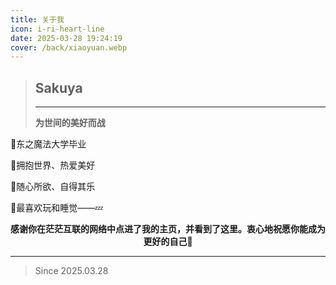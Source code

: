 ```yaml
---
title: 关于我
icon: i-ri-heart-line
date: 2025-03-28 19:24:19
cover: /back/xiaoyuan.webp
---
```


> ## Sakuya
>
> ---
> **为世间的美好而战**

🌸东之魔法大学毕业

🌸拥抱世界、热爱美好

🌸随心所欲、自得其乐

🌸最喜欢玩和睡觉——💤

<div style="text-align: center"><b>感谢你在茫茫互联的网络中点进了我的主页，并看到了这里。衷心地祝愿你能成为更好的自己💛</b></div>

---

<div class="primary">

>Since  2025.03.28

</div>
